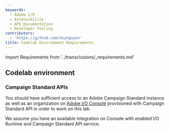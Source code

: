 ```yaml
---
keywords:
  - Adobe I/O
  - Extensibility
  - API Documentation
  - Developer Tooling
contributors:
  - 'https://github.com/duynguyen'
title: Codelab Environment Requirements
---
```


import Requirements from '../transclusions/_requirements.md'

<Requirements/>

## Codelab environment

### Campaign Standard APIs

You should have sufficient access to an Adobe Campaign Standard instance as well as an organization on [Adobe I/O Console](/console) provisioned with Campaign Standard API in order to work on this lab.
  
We assume you have an available integration on Console with enabled I/O Runtime and Campaign Standard API service.


